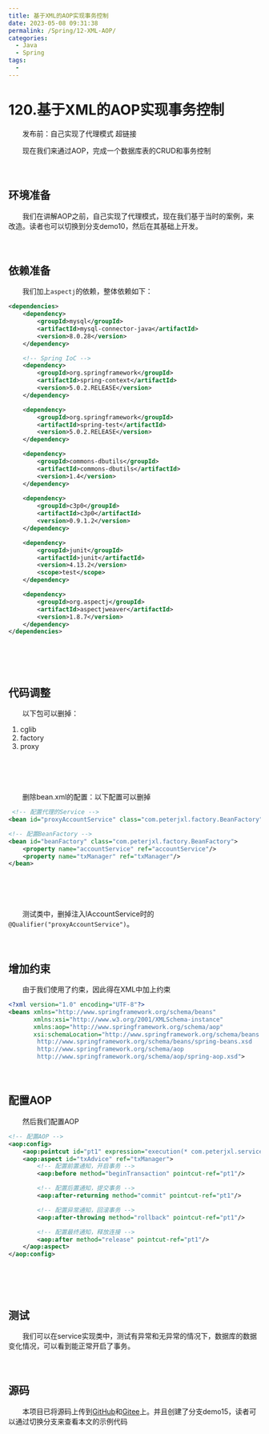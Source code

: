 ```yaml
---
title: 基于XML的AOP实现事务控制
date: 2023-05-08 09:31:38
permalink: /Spring/12-XML-AOP/
categories:
  - Java
  - Spring
tags:
  - 
---
```

# 120.基于XML的AOP实现事务控制

　　发布前：自己实现了代理模式  超链接

　　现在我们来通过AOP，完成一个数据库表的CRUD和事务控制

<!-- more -->

　　‍

## 环境准备

　　我们在讲解AOP之前，自己实现了代理模式，现在我们基于当时的案例，来改造。读者也可以切换到分支demo10，然后在其基础上开发。

　　‍

## 依赖准备

　　我们加上`aspectj`​的依赖，整体依赖如下：

```xml
<dependencies>
    <dependency>
        <groupId>mysql</groupId>
        <artifactId>mysql-connector-java</artifactId>
        <version>8.0.28</version>
    </dependency>

    <!-- Spring IoC -->
    <dependency>
        <groupId>org.springframework</groupId>
        <artifactId>spring-context</artifactId>
        <version>5.0.2.RELEASE</version>
    </dependency>

    <dependency>
        <groupId>org.springframework</groupId>
        <artifactId>spring-test</artifactId>
        <version>5.0.2.RELEASE</version>
    </dependency>

    <dependency>
        <groupId>commons-dbutils</groupId>
        <artifactId>commons-dbutils</artifactId>
        <version>1.4</version>
    </dependency>
  
    <dependency>
        <groupId>c3p0</groupId>
        <artifactId>c3p0</artifactId>
        <version>0.9.1.2</version>
    </dependency>

    <dependency>
        <groupId>junit</groupId>
        <artifactId>junit</artifactId>
        <version>4.13.2</version>
        <scope>test</scope>
    </dependency>

    <dependency>
        <groupId>org.aspectj</groupId>
        <artifactId>aspectjweaver</artifactId>
        <version>1.8.7</version>
    </dependency>
</dependencies>
```

　　‍

　　‍

## 代码调整

　　以下包可以删掉：

1. cglib
2. factory
3. proxy

　　‍

　　‍

　　删除bean.xml的配置：以下配置可以删掉

```xml
 <!-- 配置代理的Service -->
<bean id="proxyAccountService" class="com.peterjxl.factory.BeanFactory" factory-bean="beanFactory" factory-method="getAccountService"/>

<!-- 配置BeanFactory -->
<bean id="beanFactory" class="com.peterjxl.factory.BeanFactory">
    <property name="accountService" ref="accountService"/>
    <property name="txManager" ref="txManager"/>
</bean>
```

　　‍

　　‍

　　测试类中，删掉注入IAccountService时的`@Qualifier("proxyAccountService")`​。

　　‍

## 增加约束

　　由于我们使用了约束，因此得在XML中加上约束

```xml
<?xml version="1.0" encoding="UTF-8"?>
<beans xmlns="http://www.springframework.org/schema/beans"
       xmlns:xsi="http://www.w3.org/2001/XMLSchema-instance"
       xmlns:aop="http://www.springframework.org/schema/aop"
       xsi:schemaLocation="http://www.springframework.org/schema/beans
        http://www.springframework.org/schema/beans/spring-beans.xsd
        http://www.springframework.org/schema/aop
        http://www.springframework.org/schema/aop/spring-aop.xsd">
```

　　‍

## 配置AOP

　　然后我们配置AOP

```xml
<!-- 配置AOP -->
<aop:config>
    <aop:pointcut id="pt1" expression="execution(* com.peterjxl.service.impl.*.*(..))"/>
    <aop:aspect id="txAdvice" ref="txManager">
        <!-- 配置前置通知，开启事务 -->
        <aop:before method="beginTransaction" pointcut-ref="pt1"/>

        <!-- 配置后置通知，提交事务 -->
        <aop:after-returning method="commit" pointcut-ref="pt1"/>

        <!-- 配置异常通知，回滚事务 -->
        <aop:after-throwing method="rollback" pointcut-ref="pt1"/>

        <!-- 配置最终通知，释放连接 -->
        <aop:after method="release" pointcut-ref="pt1"/>
    </aop:aspect>
</aop:config>
```

　　‍

　　‍

## 测试

　　我们可以在service实现类中，测试有异常和无异常的情况下，数据库的数据变化情况，可以看到能正常开启了事务。

　　‍

## 源码

　　本项目已将源码上传到[GitHub](https://github.com/Peter-JXL/LearnSpring)和[Gitee](https://gitee.com/peterjxl/LearnSpring)上。并且创建了分支demo15，读者可以通过切换分支来查看本文的示例代码
